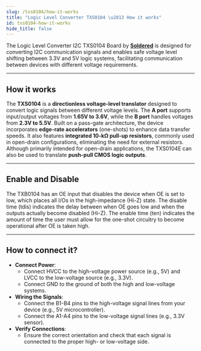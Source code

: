 ```yaml
---
slug: /txs0104/how-it-works
title: "Logic Level Converter TXS0104 \u2013 How it works"
id: txs0104-how-it-works
hide_title: false
---
```

The Logic Level Converter I2C TXS0104 Board by [**Soldered**](https://soldered.com/product/logic-level-converter-i2c-txs0104-breakout/) is designed for converting I2C communication signals and enables safe voltage level shifting between 3.3V and 5V logic systems, facilitating communication between devices with different voltage requirements.

<CenteredImage src="/img/txs0104/txsonboard.png" alt="howitworks" caption="TXS0104 on the Logic Level Converter board" width="500px" />

---

## How it works

The **TXS0104** is a **directionless voltage-level translator** designed to convert logic signals between different voltage levels. The **A port** supports input/output voltages from **1.65V to 3.6V**, while the **B port** handles voltages from **2.3V to 5.5V**. Built on a pass-gate architecture, the device incorporates **edge-rate accelerators** (one-shots) to enhance data transfer speeds. It also features **integrated 10-kΩ pull-up resistors**, commonly used in open-drain configurations, eliminating the need for external resistors. Although primarily intended for open-drain applications, the TXS0104E can also be used to translate **push-pull CMOS logic outputs**.

<CenteredImage src="/img/txs0104/functionaldiagram.png" alt="txs" caption="Functional Block Diagram" width="600px" />

---

## Enable and Disable

The TXB0104 has an OE input that disables the device when OE is set to low, which places all I/Os in the high-impedance (Hi-Z) state. The disable time (tdis) indicates the delay between when OE goes low and when the outputs actually become disabled (Hi-Z). The enable time (ten) indicates the amount of time the user must allow for the one-shot circuitry to become operational after OE is taken high.

---

## How to connect it?

- **Connect Power**:
   - Connect HVCC to the high-voltage power source (e.g., 5V) and LVCC to the low-voltage source (e.g., 3.3V).
   - Connect GND to the ground of both the high and low-voltage systems.
- **Wiring the Signals**:
  - Connect the B1-B4 pins to the high-voltage signal lines from your device (e.g., 5V microcontroller).
  - Connect the A1-A4 pins to the low-voltage signal lines (e.g., 3.3V sensor). 
- **Verify Connections**: 
   - Ensure the correct orientation and check that each signal is connected to the proper high- or low-voltage side.